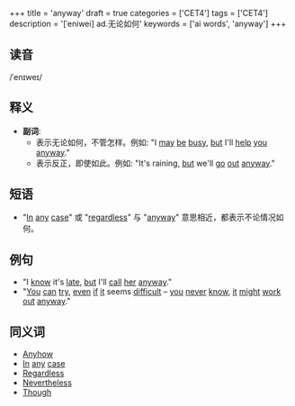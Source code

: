 +++
title = 'anyway'
draft = true
categories = ['CET4']
tags = ['CET4']
description = '[ˈeniwei] ad.无论如何'
keywords = ['ai words', 'anyway']
+++

## 读音
/ˈenɪweɪ/

## 释义
- **副词**: 
    - 表示无论如何，不管怎样。例如: "I [may](/post/may/) [be](/post/be/) [busy](/post/busy/), [but](/post/but/) I'll [help](/post/help/) [you](/post/you/) [anyway](/post/anyway/)."
    - 表示反正，即使如此。例如: "It's raining, [but](/post/but/) we'll [go](/post/go/) [out](/post/out/) [anyway](/post/anyway/)."

## 短语
- "[In](/post/in/) [any](/post/any/) [case](/post/case/)" 或 "[regardless](/post/regardless/)" 与 "[anyway](/post/anyway/)" 意思相近，都表示不论情况如何。

## 例句
- "I [know](/post/know/) it's [late](/post/late/), [but](/post/but/) I'll [call](/post/call/) [her](/post/her/) [anyway](/post/anyway/)."
- "[You](/post/you/) [can](/post/can/) [try](/post/try/), [even](/post/even/) [if](/post/if/) [it](/post/it/) seems [difficult](/post/difficult/) – [you](/post/you/) [never](/post/never/) [know](/post/know/), [it](/post/it/) [might](/post/might/) [work](/post/work/) [out](/post/out/) [anyway](/post/anyway/)."

## 同义词
- [Anyhow](/post/anyhow/)
- [In](/post/in/) [any](/post/any/) [case](/post/case/)
- [Regardless](/post/regardless/)
- [Nevertheless](/post/nevertheless/)
- [Though](/post/though/)
